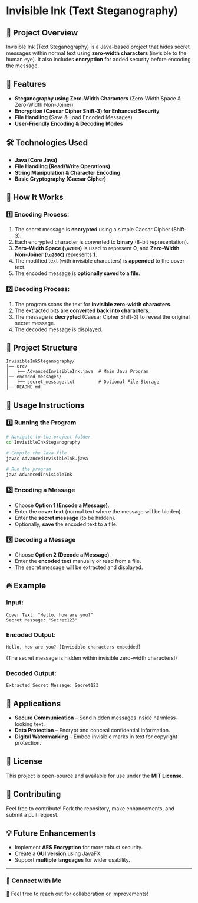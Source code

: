 # Invisible Ink (Text Steganography)

## 📌 Project Overview
Invisible Ink (Text Steganography) is a Java-based project that hides secret messages within normal text using **zero-width characters** (invisible to the human eye). It also includes **encryption** for added security before encoding the message.

## 🎯 Features
- **Steganography using Zero-Width Characters** (Zero-Width Space & Zero-Width Non-Joiner)
- **Encryption (Caesar Cipher Shift-3) for Enhanced Security**
- **File Handling** (Save & Load Encoded Messages)
- **User-Friendly Encoding & Decoding Modes**

## 🛠 Technologies Used
- **Java (Core Java)**
- **File Handling (Read/Write Operations)**
- **String Manipulation & Character Encoding**
- **Basic Cryptography (Caesar Cipher)**

## 🚀 How It Works
### 1️⃣ Encoding Process:
1. The secret message is **encrypted** using a simple Caesar Cipher (Shift-3).
2. Each encrypted character is converted to **binary** (8-bit representation).
3. **Zero-Width Space (`\u200B`)** is used to represent **0**, and **Zero-Width Non-Joiner (`\u200C`)** represents **1**.
4. The modified text (with invisible characters) is **appended** to the cover text.
5. The encoded message is **optionally saved to a file**.

### 2️⃣ Decoding Process:
1. The program scans the text for **invisible zero-width characters**.
2. The extracted bits are **converted back into characters**.
3. The message is **decrypted** (Caesar Cipher Shift-3) to reveal the original secret message.
4. The decoded message is displayed.

## 📂 Project Structure
```
InvisibleInkSteganography/
│── src/
│   ├── AdvancedInvisibleInk.java  # Main Java Program
│── encoded_messages/
│   ├── secret_message.txt         # Optional File Storage
│── README.md
```

## 📜 Usage Instructions
### 1️⃣ Running the Program
```sh
# Navigate to the project folder
cd InvisibleInkSteganography

# Compile the Java file
javac AdvancedInvisibleInk.java

# Run the program
java AdvancedInvisibleInk
```

### 2️⃣ Encoding a Message
- Choose **Option 1 (Encode a Message)**.
- Enter the **cover text** (normal text where the message will be hidden).
- Enter the **secret message** (to be hidden).
- Optionally, **save** the encoded text to a file.

### 3️⃣ Decoding a Message
- Choose **Option 2 (Decode a Message)**.
- Enter the **encoded text** manually or read from a file.
- The secret message will be extracted and displayed.

## 🔥 Example
### Input:
```
Cover Text: "Hello, how are you?"
Secret Message: "Secret123"
```

### Encoded Output:
```
Hello, how are you? [Invisible characters embedded]
```
(The secret message is hidden within invisible zero-width characters!)

### Decoded Output:
```
Extracted Secret Message: Secret123
```

## 📌 Applications
- **Secure Communication** – Send hidden messages inside harmless-looking text.
- **Data Protection** – Encrypt and conceal confidential information.
- **Digital Watermarking** – Embed invisible marks in text for copyright protection.

## 📜 License
This project is open-source and available for use under the **MIT License**.

## 🤝 Contributing
Feel free to contribute! Fork the repository, make enhancements, and submit a pull request.

## 💡 Future Enhancements
- Implement **AES Encryption** for more robust security.
- Create a **GUI version** using JavaFX.
- Support **multiple languages** for wider usability.

---
### 🔗 Connect with Me
🚀 Feel free to reach out for collaboration or improvements!

